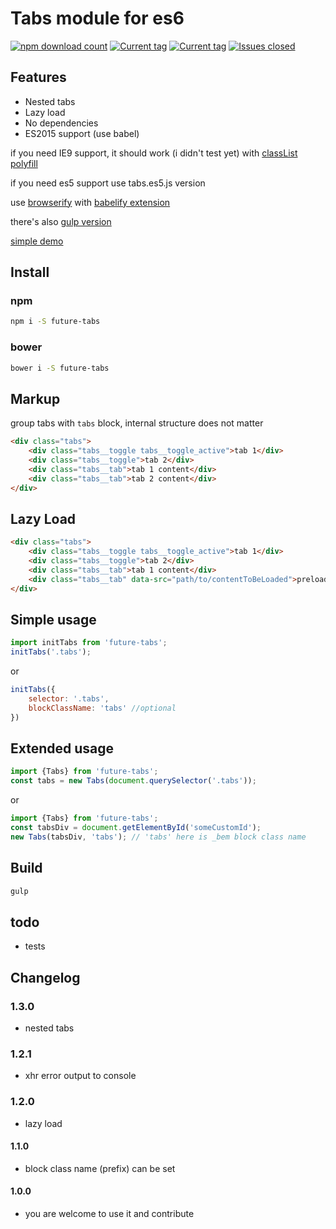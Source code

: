 # Tabs module for es6
[![npm download count](https://img.shields.io/npm/dm/future-tabs.svg?style=flat)](https://www.npmjs.org/package/future-tabs)
[![Current tag](https://img.shields.io/npm/v/future-tabs.svg?style=flat)](https://www.npmjs.org/package/future-tabs)
[![Current tag](https://img.shields.io/bower/v/future-tabs.svg?style=flat)](https://github.com/prog666/tabs)
[![Issues closed](http://issuestats.com/github/prog666/tabs/badge/issue?style=flat)](http://issuestats.com/github/prog666/tabs)

## Features
* Nested tabs
* Lazy load
* No dependencies
* ES2015 support (use babel)

if you need IE9 support, it should work (i didn't test yet) with [classList polyfill](https://github.com/eligrey/classList.js/)

if you need es5 support use tabs.es5.js version

use [browserify](http://browserify.org/) with [babelify extension](https://github.com/babel/babelify)

there's also [gulp version](https://github.com/deepak1556/gulp-browserify)


[simple demo](http://front-end.fmake.ru/future-tabs/examples/)


## Install
### npm
```bash
npm i -S future-tabs
```
### bower
```bash
bower i -S future-tabs
```

## Markup
group tabs with `tabs` block, internal structure does not matter
```html
<div class="tabs">
	<div class="tabs__toggle tabs__toggle_active">tab 1</div>
	<div class="tabs__toggle">tab 2</div>
	<div class="tabs__tab">tab 1 content</div>
	<div class="tabs__tab">tab 2 content</div>
</div>
```

## Lazy Load
```html
<div class="tabs">
	<div class="tabs__toggle tabs__toggle_active">tab 1</div>
	<div class="tabs__toggle">tab 2</div>
	<div class="tabs__tab">tab 1 content</div>
	<div class="tabs__tab" data-src="path/to/contentToBeLoaded">preloader</div>
</div>

```

## Simple usage
```javascript
import initTabs from 'future-tabs';
initTabs('.tabs');
```
or
```javascript
initTabs({
	selector: '.tabs',
	blockClassName: 'tabs' //optional
})
```

## Extended usage
```javascript
import {Tabs} from 'future-tabs';
const tabs = new Tabs(document.querySelector('.tabs'));
```
or
```javascript
import {Tabs} from 'future-tabs';
const tabsDiv = document.getElementById('someCustomId');
new Tabs(tabsDiv, 'tabs'); // 'tabs' here is _bem block class name
```

## Build
```bash
gulp
```

## todo
- tests

## Changelog

### 1.3.0
- nested tabs

### 1.2.1
- xhr error output to console

### 1.2.0
- lazy load

#### 1.1.0
- block class name (prefix) can be set

#### 1.0.0
- you are welcome to use it and contribute
